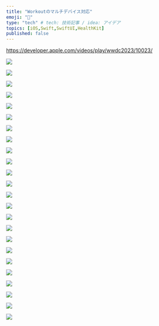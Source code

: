 ```yaml
---
title: "Workoutのマルチデバイス対応"
emoji: "🏃"
type: "tech" # tech: 技術記事 / idea: アイデア
topics: [iOS,Swift,SwiftUI,HealthKit]
published: false
---
```


https://developer.apple.com/videos/play/wwdc2023/10023/

![](/images/2024-06-15-06-00-33.png)

![](/images/2024-06-15-06-00-57.png)

![](/images/2024-06-15-06-01-20.png)

![](/images/2024-06-15-06-01-45.png)

![](/images/2024-06-15-06-02-03.png)

![](/images/2024-06-15-05-59-47.png)

![](/images/2024-06-15-06-02-54.png)

![](/images/2024-06-15-06-03-07.png)

![](/images/2024-06-15-06-03-31.png)

![](/images/2024-06-15-06-03-44.png)

![](/images/2024-06-15-06-04-16.png)

![](/images/2024-06-15-06-04-30.png)

![](/images/2024-06-15-06-04-54.png)

![](/images/2024-06-15-06-05-09.png)

![](/images/2024-06-15-06-05-37.png)

![](/images/2024-06-15-06-05-48.png)

![](/images/2024-06-15-06-06-31.png)

![](/images/2024-06-15-06-06-54.png)

![](/images/2024-06-15-06-07-07.png)

![](/images/2024-06-15-06-07-26.png)

![](/images/2024-06-15-06-07-36.png)

![](/images/2024-06-15-06-08-47.png)

![](/images/2024-06-15-06-09-13.png)

![](/images/2024-06-15-06-09-25.png)

